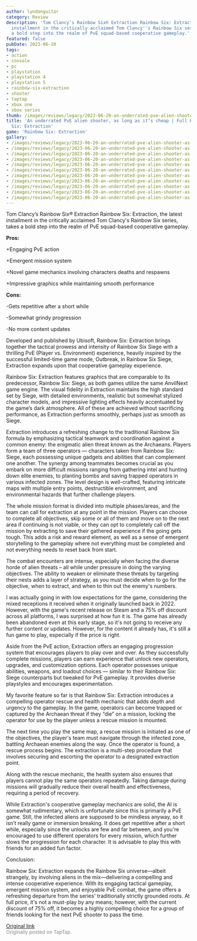 ```yaml
---
author: lyndonguitar
category: Review
description: 'Tom Clancy’s Rainbow Six® Extraction Rainbow Six: Extraction, the latest
  installment in the critically acclaimed Tom Clancy''s Rainbow Six series, takes
  a bold step into the realm of PvE squad-based cooperative gameplay.'
featured: false
pubDate: 2023-06-20
tags:
- action
- console
- pc
- playstation
- playstation 4
- playstation 5
- rainbow-six-extraction
- shooter
- taptap
- xbox one
- xbox series
thumb: /images/reviews/legacy/2023-06-20-an-underrated-pve-alien-shooter-as-long-as-its-cheap--full-review---rainbow-six-extractio-0.avif
title: 'An underrated PvE alien shooter, as long as it’s cheap | Full Review - Rainbow
  Six: Extraction'
game: 'Rainbow Six: Extraction'
gallery:
- /images/reviews/legacy/2023-06-20-an-underrated-pve-alien-shooter-as-long-as-its-cheap--full-review---rainbow-six-extractio-0.avif
- /images/reviews/legacy/2023-06-20-an-underrated-pve-alien-shooter-as-long-as-its-cheap--full-review---rainbow-six-extractio-1.avif
- /images/reviews/legacy/2023-06-20-an-underrated-pve-alien-shooter-as-long-as-its-cheap--full-review---rainbow-six-extractio-2.avif
- /images/reviews/legacy/2023-06-20-an-underrated-pve-alien-shooter-as-long-as-its-cheap--full-review---rainbow-six-extractio-3.avif
- /images/reviews/legacy/2023-06-20-an-underrated-pve-alien-shooter-as-long-as-its-cheap--full-review---rainbow-six-extractio-4.avif
- /images/reviews/legacy/2023-06-20-an-underrated-pve-alien-shooter-as-long-as-its-cheap--full-review---rainbow-six-extractio-5.avif
- /images/reviews/legacy/2023-06-20-an-underrated-pve-alien-shooter-as-long-as-its-cheap--full-review---rainbow-six-extractio-6.avif
- /images/reviews/legacy/2023-06-20-an-underrated-pve-alien-shooter-as-long-as-its-cheap--full-review---rainbow-six-extractio-7.avif
- /images/reviews/legacy/2023-06-20-an-underrated-pve-alien-shooter-as-long-as-its-cheap--full-review---rainbow-six-extractio-8.avif
- /images/reviews/legacy/2023-06-20-an-underrated-pve-alien-shooter-as-long-as-its-cheap--full-review---rainbow-six-extractio-9.avif
- /images/reviews/legacy/2023-06-20-an-underrated-pve-alien-shooter-as-long-as-its-cheap--full-review---rainbow-six-extractio-10.avif
---
```

Tom Clancy’s Rainbow Six® Extraction
Rainbow Six: Extraction, the latest installment in the critically acclaimed Tom Clancy's Rainbow Six series, takes a bold step into the realm of PvE squad-based cooperative gameplay.


**Pros:**


+Engaging PvE action

+Emergent mission system

+Novel game mechanics involving characters deaths and respawns

+Impressive graphics while maintaining smooth performance


**Cons:**


-Gets repetitive after a short while

-Somewhat grindy progression

-No more content updates

Developed and published by Ubisoft, Rainbow Six: Extraction brings together the tactical prowess and intensity of Rainbow Six Siege with a thrilling PvE (Player vs. Environment) experience, heavily inspired by the successful limited-time game mode, Outbreak, in Rainbow Six Siege, Extraction expands upon that cooperative gameplay experience.

Rainbow Six: Extraction features graphics that are comparable to its predecessor, Rainbow Six: Siege, as both games utilize the same AnvilNext game engine. The visual fidelity in Extraction maintains the high standard set by Siege, with detailed environments, realistic but somewhat stylized character models, and impressive lighting effects heavily accentuated by the game’s dark atmosphere. All of these are achieved without sacrificing performance, as Extraction performs smoothly, perhaps just as smooth as Siege.

Extraction introduces a refreshing change to the traditional Rainbow Six formula by emphasizing tactical teamwork and coordination against a common enemy: the enigmatic alien threat known as the Archaeans. Players form a team of three operators — characters taken from Rainbow Six: Siege, each possessing unique gadgets and abilities that can complement one another. The synergy among teammates becomes crucial as you embark on more difficult missions ranging from gathering intel and hunting down elite enemies, to planting bombs and saving trapped operators in various infected zones. The level design is well-crafted, featuring intricate maps with multiple entry points, destructible environment, and environmental hazards that further challenge players.

The whole mission format is divided into multiple phases/areas, and the team can call for extraction at any point in the mission. Players can choose to complete all objectives, skip some or all of them and move on to the next area if continuing is not viable, or they can opt to completely call off the mission by extracting to save their gathered experience if the going gets tough. This adds a risk and reward element, as well as a sense of emergent storytelling to the gameplay where not everything must be completed and not everything needs to reset back from start.

The combat encounters are intense, especially when facing the diverse horde of alien threats – all while under pressure in doing the varying objectives. The ability to weaken or eliminate these threats by targeting their nests adds a layer of strategy, as you must decide when to go for the objective, when to extract, and when to thin out the enemy's numbers.

I was actually going in with low expectations for the game, considering the mixed receptions it received when it originally launched back in 2022. However, with the game's recent release on Steam and a 75% off discount across all platforms, I was surprised at how fun it is. The game has already been abandoned even at this early stage, so it's not going to receive any further content or updates. However, for the content it already has, it's still a fun game to play, especially if the price is right.

Aside from the PvE action, Extraction offers an engaging progression system that encourages players to play over and over. As they successfully complete missions, players can earn experience that unlock new operators, upgrades, and customization options. Each operator possesses unique abilities, weapons, and loadout choices — similar to their Rainbow Six: Siege counterparts but tweaked for PvE gameplay. It provides diverse playstyles and encourages experimentation.

My favorite feature so far is that Rainbow Six: Extraction introduces a compelling operator rescue and health mechanic that adds depth and urgency to the gameplay. In the game, operators can become trapped or captured by the Archaean threat if they “die” on a mission, locking the operator for use by the player unless a rescue mission is mounted.

The next time you play the same map, a rescue mission is initiated as one of the objectives, the player's team must navigate through the infected zone, battling Archaean enemies along the way. Once the operator is found, a rescue process begins. The extraction is a multi-step procedure that involves securing and escorting the operator to a designated extraction point.

Along with the rescue mechanic, the health system also ensures that players cannot play the same operators repeatedly. Taking damage during missions will gradually reduce their overall health and effectiveness, requiring a period of recovery.

While Extraction's cooperative gameplay mechanics are solid, the AI is somewhat rudimentary, which is unfortunate since this is primarily a PvE game. Still, the infected aliens are supposed to be mindless anyway, so it isn’t really game or immersion breaking. It does get repetitive after a short while, especially since the unlocks are few and far between, and you're encouraged to use different operators for every mission, which further slows the progression for each character. It is advisable to play this with friends for an added fun factor.

Conclusion:

Rainbow Six: Extraction expands the Rainbow Six universe—albeit strangely, by involving aliens in the mix—delivering a compelling and intense cooperative experience. With its engaging tactical gameplay, emergent mission system, and enjoyable PvE combat, the game offers a refreshing departure from the series' traditionally strictly grounded roots. At full price, it's not a must-play by any means; however, with the current discount of 75% off, it becomes a highly compelling choice for a group of friends looking for the next PvE shooter to pass the time.

[Original link](https://www.taptap.io/post/5856126)<br><span style="font-size: 0.95em; color: #888;">Originally posted on TapTap.</span>